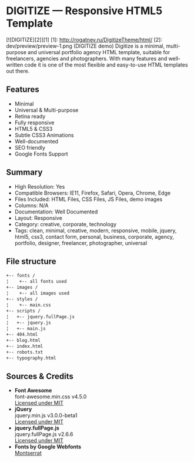 # DIGITIZE — Responsive HTML5 Template
[![DIGITIZE][2]][1]
  [1]: http://rogatnev.ru/DigitizeTheme/html/
  [2]: dev/preview/preview-1.png (DIGITIZE demo)
Digitize is a minimal, multi-purpose and universal portfolio agency HTML template, suitable for freelancers, agencies and photographers. With many features and well-written code it is one of the most flexible and easy-to-use HTML templates out there.

## Features
* Minimal
* Universal & Multi-purpose
* Retina ready
* Fully responsive
* HTML5 & CSS3
* Subtle CSS3 Animations
* Well-documented
* SEO friendly
* Google Fonts Support

## Summary
* High Resolution: Yes
* Compatible Browsers: IE11, Firefox, Safari, Opera, Chrome, Edge
* Files Included: HTML Files, CSS Files, JS Files, demo images
* Columns: N/A
* Documentation: Well Documented
* Layout: Responsive
* Category: creative, corporate, technology
* Tags: clean, minimal, creative, modern, responsive, mobile, jquery, html5, css3, contact form, personal, business, corporate, agency, portfolio, designer, freelancer, photographer, universal

## File structure
    +-- fonts /
    ¦    +-- all fonts used
    +-- images /
    ¦    +-- all images used
    +-- styles /
    ¦    +-- main.css
    +-- scripts /
    ¦	+-- jquery.fullPage.js
    ¦	+-- jquery.js
    ¦	+-- main.js
    +-- 404.html
    +-- blog.html
    +-- index.html
    +-- robots.txt
    +-- typography.html
    
## Sources & Credits
* <strong>Font Awesome</strong>  
		font-awesome.min.css v4.5.0  
		[Licensed under MIT](http://fontawesome.io/license/)
* <strong>jQuery</strong>  
		jquery.min.js v3.0.0-beta1  
		[Licensed under MIT](https://jquery.org/license/)
* <strong>jquery.fullPage.js</strong>  
		jquery.fullPage.js v2.6.6  
		[Licensed under MIT](https://github.com/alvarotrigo/fullPage.js)
* <strong>Fonts by Google Webfonts</strong>  
		[Montserrat](https://www.google.com/fonts/specimen/Montserrat)
